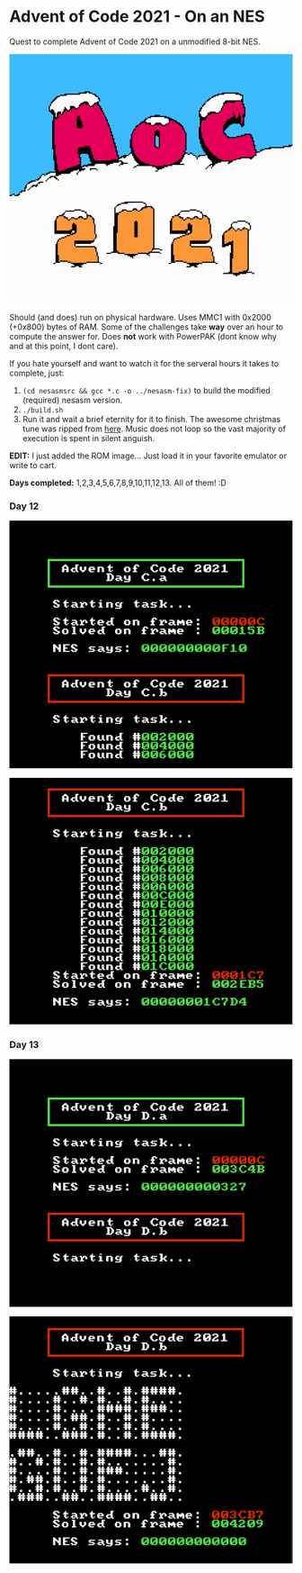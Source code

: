 # Advent of Code 2021 - On an NES

Quest to complete Advent of Code 2021 on a unmodified 8-bit NES.

![AoC 2021](intro.png)

Should (and does) run on physical hardware. Uses MMC1 with 0x2000 (+0x800) bytes of RAM. Some of the challenges take **way** over an hour to compute the answer for. Does **not** work with PowerPAK (dont know why and at this point, I dont care).

If you hate yourself and want to watch it for the serveral hours it takes to complete, just:

1) `(cd nesasmsrc && gcc *.c -o ../nesasm-fix)` to build the modified (required) nesasm version.
2) `./build.sh`
3) Run it and wait a brief eternity for it to finish. The awesome christmas tune was ripped from [here](https://www.bilibili.com/video/BV1nh411f77p/). Music does not loop so the vast majority of execution is spent in silent anguish.

**EDIT:** I just added the ROM image... Just load it in your favorite emulator or write to cart.

**Days completed:** 1,2,3,4,5,6,7,8,9,10,11,12,13. All of them! :D

### Day 12

![AoC 2021 - Day 12.a](day12-a.png)

![AoC 2021 - Day 12.b](day12-b.png)


### Day 13

![AoC 2021 - Day 13.a](day13-a.png)

![AoC 2021 - Day 13.b](day13-b.png)


